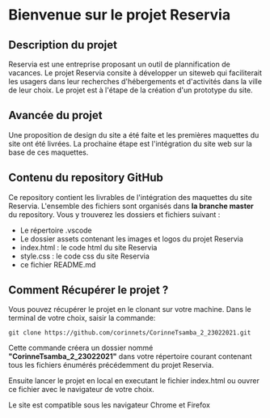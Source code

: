 # Bienvenue sur le projet Reservia

##  Description du projet

Reservia est une entreprise proposant un outil de plannification de vacances.
Le projet Reservia consite à développer un siteweb qui faciliterait les usagers dans leur recherches d'hébergements et d'activités dans la ville de leur choix. Le  projet est à l'étape de la création d'un prototype du site.


## Avancée du projet

Une proposition de design du site a été faite et les premières maquettes du site ont été livrées. La prochaine étape est l'intégration du site web sur la base de ces maquettes.


## Contenu du repository GitHub
Ce repository contient les livrables de l'intégration des maquettes du site Reservia. L'ensemble des fichiers sont organisés dans **la branche master** du repository. Vous y trouverez les dossiers et fichiers suivant :

* Le répertoire .vscode
* Le dossier assets contenant les images et logos du projet Reservia
* index.html : le code html du site Reservia
* style.css : le code css du site Reservia
* ce fichier README.md


## Comment Récupérer le projet ?
Vous pouvez récupérer le projet en le clonant sur votre machine.
Dans le terminal de votre choix, saisir la commande: 

    git clone https://github.com/corinnets/CorinneTsamba_2_23022021.git

Cette commande créera un dossier nommé **"CorinneTsamba_2_23022021"** dans votre répertoire courant contenant tous les fichiers énumérés précédemment du projet Reservia.

Ensuite lancer le projet en local en executant le fichier index.html ou ouvrer ce fichier avec le navigateur de votre choix.

Le site est compatible sous les navigateur Chrome et Firefox

